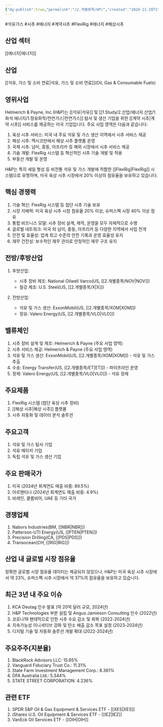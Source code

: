 ```yaml
---
{"dg-publish":true,"permalink":"/2.개별종목/HP/","created":"2024-11-29T15:52:43.313+09:00","updated":"2025-07-29T21:37:04.737+09:00"}
---
```


#석유가스 #시추 #에너지 #계약시추 #FlexRig #에너지 #해상시추

## 산업 섹터

[[에너지\|에너지]]

## 산업

[[석유, 가스 및 소비 연료\|석유, 가스 및 소비 연료]](Oil, Gas & Consumable Fuels)

## 영위사업

Helmerich & Payne, Inc.(H&P)는 [[석유\|석유]] 및 [[1.Study/2.산업/에너지 산업/1.화석 에너지/1.정유화학/천연가스\|천연가스]] 탐사 및 생산 기업을 위한 [[계약 시추\|계약 시추]] 서비스를 제공하는 미국 기업입니다. 주요 사업 영역은 다음과 같습니다:

1. 육상 시추 서비스: 미국 내 주요 석유 및 가스 생산 지역에서 시추 서비스 제공
2. 해상 시추: 멕시코만에서 해상 시추 플랫폼 운영
3. 국제 시추: 남미, 중동, 아프리카 등 해외 시장에서 시추 서비스 제공
4. 기술 개발: FlexRig 시스템 등 혁신적인 시추 기술 개발 및 적용
5. 부동산 개발 및 운영

H&P는 특히 셰일 형성 등 비전통 석유 및 가스 개발에 적합한 [[FlexRig\|FlexRig]] 시스템으로 유명하며, 미국 육상 시추 시장에서 20% 이상의 점유율을 보유하고 있습니다.

## 핵심 경쟁력

1. 기술 혁신: FlexRig 시스템 등 첨단 시추 기술 보유
2. 시장 지배력: 미국 육상 시추 시장 점유율 20% 이상, 슈퍼스펙 시장 40% 이상 점유
3. 통합 비즈니스 모델: 시추 장비 설계, 제작, 운영을 모두 자체적으로 수행
4. 글로벌 네트워크: 미국 외 남미, 중동, 아프리카 등 다양한 지역에서 사업 전개
5. 안전 및 효율성: 업계 최고 수준의 안전 기록과 운영 효율성 유지
6. 재무 건전성: 보수적인 재무 관리로 안정적인 재무 구조 유지

## 전방/후방산업

1. 후방산업:
    
    - 시추 장비 제조: National Oilwell Varco(US, [[2.개별종목/NOV\|NOV]])
    - 철강 제조: U.S. Steel(US, [[2.개별종목/X\|X]])
    
2. 전방산업:
    
    - 석유 및 가스 생산: ExxonMobil(US, [[2.개별종목/XOM\|XOM]])
    - 정유: Valero Energy(US, [[2.개별종목/VLO\|VLO]])
    

## 밸류체인

1. 시추 장비 설계 및 제조: Helmerich & Payne (주요 사업 영역)
2. 시추 서비스 제공: Helmerich & Payne (주요 사업 영역)
3. 석유 및 가스 생산: ExxonMobil(US, [[2.개별종목/XOM\|XOM]]) - 석유 및 가스 추출
4. 수송: Energy Transfer(US, [[2.개별종목/ET\|ET]]) - 파이프라인 운영
5. 정제: Valero Energy(US, [[2.개별종목/VLO\|VLO]]) - 석유 정제

## 주요제품

1. FlexRig 시스템 (첨단 육상 시추 장비)
2. [[해상 시추\|해상 시추]] 플랫폼
3. 시추 자동화 및 데이터 분석 솔루션

## 주요고객

1. 석유 및 가스 탐사 기업
2. 석유 메이저 기업
3. 독립 석유 및 가스 생산 기업

## 주요 판매국가

1. 미국 (2024년 회계연도 매출 비중: 89.5%)
2. 아르헨티나 (2024년 회계연도 매출 비중: 4.9%)
3. 바레인, 콜롬비아, UAE 등 기타 국가

## 경쟁업체

1. Nabors Industries(BM, [[NBR\|NBR]])
2. Patterson-UTI Energy(US, [[PTEN\|PTEN]])
3. Precision Drilling(CA, [[PDS\|PDS]])
4. Transocean(CH, [[RIG\|RIG]])

## 산업 내 글로벌 시장 점유율

정확한 글로벌 시장 점유율 데이터는 제공되지 않았으나, H&P는 미국 육상 시추 시장에서 약 23%, 슈퍼스펙 시추 시장에서 약 37%의 점유율을 보유하고 있습니다.

## 최근 3년 내 주요 이슈

1. KCA Deutag 인수 발표 (약 20억 달러 규모, 2024년)
2. H&P Technologies 부문 설립 및 Angus Jamieson Consulting 인수 (2022년)
3. 코로나19 팬데믹으로 인한 시추 수요 감소 및 회복 (2022-2024년)
4. 지속가능성 이니셔티브 강화 및 탄소 배출 감소 목표 설정 (2023-2024년)
5. 디지털 기술 및 자동화 솔루션 개발 확대 (2022-2024년)

## 주요주주(지분율)

1. BlackRock Advisors LLC: 15.65%
2. Vanguard Fiduciary Trust Co.: 11.31%
3. State Farm Investment Management Corp.: 8.361%
4. DFA Australia Ltd.: 5.344%
5. STATE STREET CORPORATION: 4.236%

## 관련 ETF

1. SPDR S&P Oil & Gas Equipment & Services ETF - [[XES\|XES]]
2. iShares U.S. Oil Equipment & Services ETF - [[IEZ\|IEZ]]
3. VanEck Oil Services ETF - [[OIH\|OIH]]